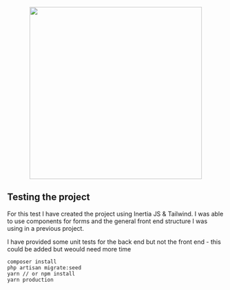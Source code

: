 <p align="center"><a href="https://laravel.com" target="_blank"><img src="https://www.ctidigital.com/hubfs/CTI-Digital-Images/logo.svg" width="400"></a></p>

## Testing the project

For this test I have created the project using Inertia JS & Tailwind. I was able to use components for forms and the 
general front end structure I was using in a previous project.

I have provided some unit tests for the back end but not the front end - this could be added but weould need more time

```
composer install
php artisan migrate:seed
yarn // or npm install
yarn production
```
